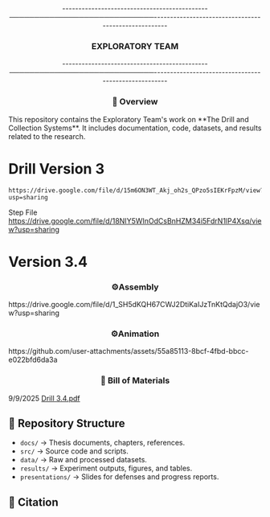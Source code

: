<p align="center">---------------------------------------------─────────────────────────────-----------------------------------------------------</p>
<h3 align="center">EXPLORATORY TEAM</h3>
<p align="center">---------------------------------------------─────────────────────────────-----------------------------------------------------</p>

<h3 align="center"> 📌 Overview </h3>
This repository contains the Exploratory Team's work on **The Drill and Collection Systems**.  
It includes documentation, code, datasets, and results related to the research.
    
# Drill Version 3 
    https://drive.google.com/file/d/15m6ON3WT_Akj_oh2s_QPzo5sIEKrFpzM/view?usp=sharing


Step File
https://drive.google.com/file/d/18NIY5WInOdCsBnHZM34i5FdrN1lP4Xsq/view?usp=sharing


# Version 3.4
<h3 align="center"> ⚙️Assembly </h3>
https://drive.google.com/file/d/1_SH5dKQH67CWJ2DtiKaIJzTnKtQdajO3/view?usp=sharing

<h3 align="center"> ⚙️Animation </h3>
https://github.com/user-attachments/assets/55a85113-8bcf-4fbd-bbcc-e022bfd6da3a


<h3 align="center"> 📌 Bill of Materials </h3>


9/9/2025
[Drill 3.4.pdf](https://github.com/user-attachments/files/22259274/Drill.3.4.pdf)








## 📂 Repository Structure
- `docs/` → Thesis documents, chapters, references.
- `src/` → Source code and scripts.
- `data/` → Raw and processed datasets.
- `results/` → Experiment outputs, figures, and tables.
- `presentations/` → Slides for defenses and progress reports.

## 📖 Citation


